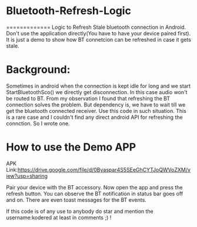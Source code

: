 # Bluetooth-Refresh-Logic
=============
Logic to Refresh Stale bluetooth connection in Android.
Don't use the application directly(You have to have your device paired first). It is just a demo to show how BT connetcion can be refreshed in case it gets stale.

Background:
=============
Sometimes in android when the connection is kept idle for long and we start StartBluetoothSco() we directly get disconnection.
In this case audio won't be routed to BT. From my observation I found that refreshing the BT connection solves the problem.
But dependency is, we have to wait till we get the bluetooth connected receiver.
Use this code in such situation. This is a rare case and I couldn't find any direct android API for refreshing the connction. So I wrote one.


How to use the Demo APP
=============
APK Link:https://drive.google.com/file/d/0Byaspar4S5SEeGhCYTJoQWVoZXM/view?usp=sharing

Pair your device with the BT accessory.
Now open the app and press the refresh button.
You can observe the BT notification in status bar goes off and on. There are even toast messages for the BT events.

If this code is of any use to anybody do star and mention the username:kodered  at least in comments ;) !
